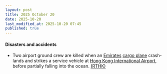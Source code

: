 ```yaml
---
layout: post
title: 2025 October 20
date: 2025-10-20
last_modified_at: 2025-10-20 07:45
published: true
---
```



#### Disasters and accidents

* Two airport ground crew are killed when an [Emirates](https://en.wikipedia.org/wiki/Emirates_SkyCargo "Emirates SkyCargo") [cargo plane](https://en.wikipedia.org/wiki/Emirates_SkyCargo_Flight_9788 "Emirates SkyCargo Flight 9788") crash-lands and strikes a service vehicle at [Hong Kong International Airport](https://en.wikipedia.org/wiki/Hong_Kong_International_Airport "Hong Kong International Airport"), before partially falling into the ocean. [(RTHK)](https://news.rthk.hk/rthk/en/component/k2/1827882-20251020.htm)
